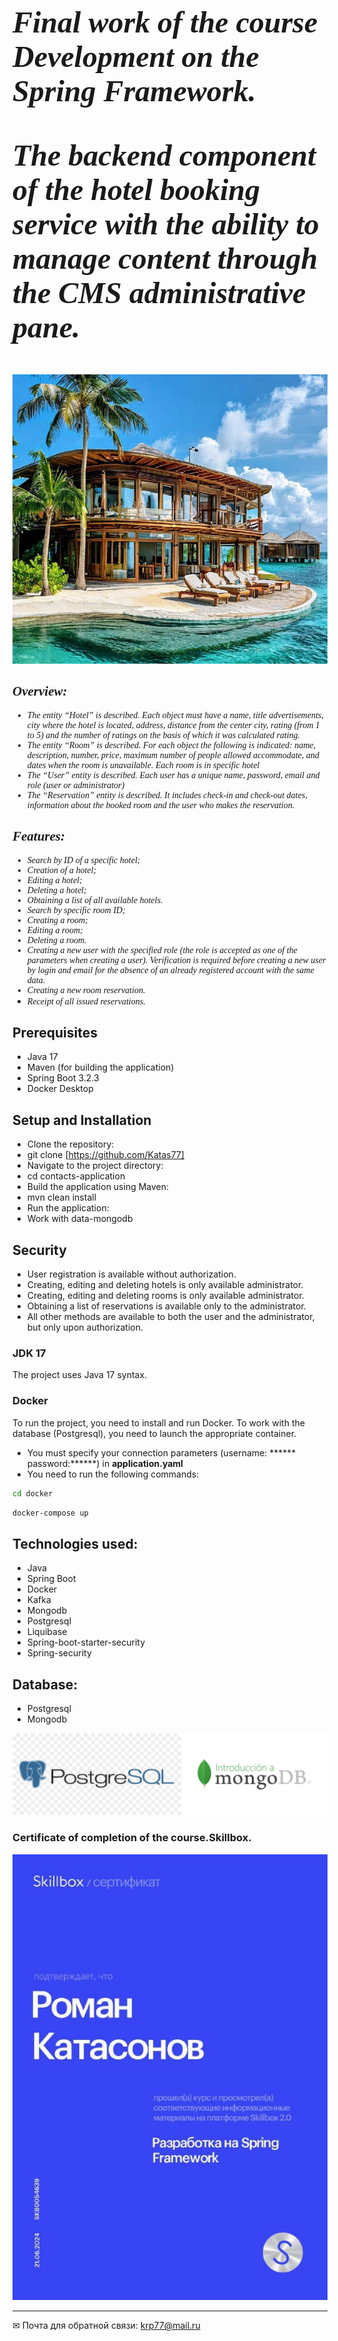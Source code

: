 <b><font  size="32px" face="italic"><em> 
 Final work of the course Development on the Spring Framework.

The backend component of the hotel booking service with the ability to manage content through the CMS administrative pane. </b>

</em></font>

![image](./image/6.jpg )

<font  face="italic"><em>
## Overview:
- The entity “Hotel” is described. Each object must have a name, title
  advertisements, city where the hotel is located, address, distance from the center
  city, rating (from 1 to 5) and the number of ratings on the basis of which it was calculated
  rating.
- The entity “Room” is described. For each object the following is indicated: name,
  description, number, price, maximum number of people allowed
  accommodate, and dates when the room is unavailable. Each room is in
  specific hotel
- The “User” entity is described. Each user has a unique name,
  password, email and role (user or administrator)
- The “Reservation” entity is described. It includes check-in and check-out dates,
  information about the booked room and the user who makes the reservation.



## Features:
- Search by ID of a specific hotel;
- Creation of a hotel;
- Editing a hotel;
- Deleting a hotel;
- Obtaining a list of all available hotels.
- Search by specific room ID;
- Creating a room;
- Editing a room;
- Deleting a room.
- Creating a new user with the specified role (the role is accepted as one of the parameters when creating a user). Verification is required before creating a new user by login and email for the absence of an already registered account with the same data.
- Creating a new room reservation.
- Receipt of all issued reservations.
  </em></font>

## Prerequisites
- Java 17
- Maven (for building the application)
- Spring Boot 3.2.3
- Docker Desktop

## Setup and Installation
- Clone the repository:
- git clone [https://github.com/Katas77]
- Navigate to the project directory:
- cd contacts-application
- Build the application using Maven:
- mvn clean install
- Run the application:
- Work with data-mongodb


## Security
- User registration is available without authorization.
- Creating, editing and deleting hotels is only available administrator.
- Creating, editing and deleting rooms is only available administrator.
- Obtaining a list of reservations is available only to the administrator.
- All other methods are available to both the user and the administrator, but only upon authorization.


### JDK 17
The project uses Java 17 syntax.

### Docker
To run the project, you need to install and run Docker. To work with the database (Postgresql), you need to launch the appropriate container.
- You must specify your connection parameters (username: ****** password:******) in **application.yaml**
- You need to run the following commands:

```bash
cd docker
```
```bash
docker-compose up
```
## Technologies used:

- Java
- Spring Boot
- Docker
- Kafka
- Mongodb
- Postgresql
- Liquibase
- Spring-boot-starter-security
- Spring-security

## Database:
- Postgresql
- Mongodb




![image](./image/5.png )

### Certificate of completion of the course.Skillbox.

![image](./image/8.jpg )


____
✉ Почта для обратной связи:
<a href="">krp77@mail.ru</a>
